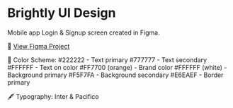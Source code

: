 # Brightly UI Design
Mobile app Login & Signup screen created in Figma.

🔗 [View Figma Project]([https://figma.com/file/xxxxx](https://www.figma.com/design/5mD2PjjQZpI1A3Sd9DbtcZ/Login-and-signup?node-id=0-1&t=DH1TKBTTRmpL6qHn-1))

🎨 Color Scheme:
#222222 - Text primary
#777777 - Text secondary
#FFFFFF - Text on color
#FF7700 (orange) - Brand color
#FFFFFF (white) - Background primary
#F5F7FA - Background secondary
#E6EAEF - Border primary

🖋 Typography: Inter & Pacifico
